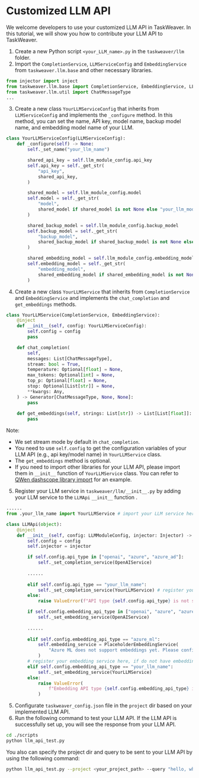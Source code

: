 # Customized LLM API

We welcome developers to use your customized LLM API in TaskWeaver. 
In this tutorial, we will show you how to contribute your LLM API to TaskWeaver.

1. Create a new Python script `<your_LLM_name>.py` in the `taskweaver/llm` folder. 
2. Import the `CompletionService`, `LLMServiceConfig` and `EmbeddingService` from `taskweaver.llm.base` and other necessary libraries.
```python
from injector import inject
from taskweaver.llm.base import CompletionService, EmbeddingService, LLMServiceConfig
from taskweaver.llm.util import ChatMessageType
...
```
3. Create a new class `YourLLMServiceConfig` that inherits from `LLMServiceConfig` and implements the `_configure` method.
In this method, you can set the name, API key, model name, backup model name, and embedding model name of your LLM.
```python
class YourLLMServiceConfig(LLMServiceConfig):
    def _configure(self) -> None:
        self._set_name("your_llm_name")

        shared_api_key = self.llm_module_config.api_key
        self.api_key = self._get_str(
            "api_key",
            shared_api_key,
        )

        shared_model = self.llm_module_config.model
        self.model = self._get_str(
            "model",
            shared_model if shared_model is not None else "your_llm_model_name",
        )

        shared_backup_model = self.llm_module_config.backup_model
        self.backup_model = self._get_str(
            "backup_model",
            shared_backup_model if shared_backup_model is not None else self.model,
        )

        shared_embedding_model = self.llm_module_config.embedding_model
        self.embedding_model = self._get_str(
            "embedding_model",
            shared_embedding_model if shared_embedding_model is not None else self.model,
        )
```
4. Create a new class `YourLLMService` that inherits from `CompletionService` and `EmbeddingService` and implements the `chat_completion` and `get_embeddings` methods.
```python
class YourLLMService(CompletionService, EmbeddingService):
    @inject
    def __init__(self, config: YourLLMServiceConfig):
        self.config = config
        pass

    def chat_completion(
        self,
        messages: List[ChatMessageType],
        stream: bool = True,
        temperature: Optional[float] = None,
        max_tokens: Optional[int] = None,
        top_p: Optional[float] = None,
        stop: Optional[List[str]] = None,
        **kwargs: Any,
    ) -> Generator[ChatMessageType, None, None]:
        pass
    
    def get_embeddings(self, strings: List[str]) -> List[List[float]]:
        pass
```
Note:
- We set stream mode by default in `chat_completion`.
- You need to use `self.config` to get the configuration variables of your LLM API (e.g., api key/model name) in `YourLLMService` class.
- The `get_embeddings` method is optional. 
- If you need to import other libraries for your LLM API, please import them in `__init__` function of `YourLLMService` class.
You can refer to [QWen dashscope library import](https://github.com/microsoft/TaskWeaver/blob/main/taskweaver/llm/qwen.py) for an example.


5. Register your LLM service in `taskweaver/llm/__init__.py` by adding your LLM service to the `LLMApi` `__init__` function .
```python 
......
from .your_llm_name import YourLLMService # import your LLM service here

class LLMApi(object):
    @inject
    def __init__(self, config: LLMModuleConfig, injector: Injector) -> None:
        self.config = config
        self.injector = injector

        if self.config.api_type in ["openai", "azure", "azure_ad"]:
            self._set_completion_service(OpenAIService)
            
        ......
        
        elif self.config.api_type == "your_llm_name":
            self._set_completion_service(YourLLMService) # register your LLM service here
        else:
            raise ValueError(f"API type {self.config.api_type} is not supported")

        if self.config.embedding_api_type in ["openai", "azure", "azure_ad"]:
            self._set_embedding_service(OpenAIService)
            
        ......
        
        elif self.config.embedding_api_type == "azure_ml":
            self.embedding_service = PlaceholderEmbeddingService(
                "Azure ML does not support embeddings yet. Please configure a different embedding API.",
            )
        # register your embedding service here, if do not have embedding service, please use `PlaceholderEmbeddingService` referring to the above line
        elif self.config.embedding_api_type == "your_llm_name": 
            self._set_embedding_service(YourLLMService)
        else:
            raise ValueError(
                f"Embedding API type {self.config.embedding_api_type} is not supported",
            )
```

5. Configurate `taskweaver_config.json` file in the `project` dir based on your implemented LLM API.
6. Run the following command to test your LLM API. If the LLM API is successfully set up, you will see the response from your LLM API.
```bash
cd ./scripts
python llm_api_test.py
```
You also can specify the project dir and query to be sent to your LLM API by using the following command:
```bash
python llm_api_test.py --project <your_project_path> --query "hello, what can you do?" 
```







